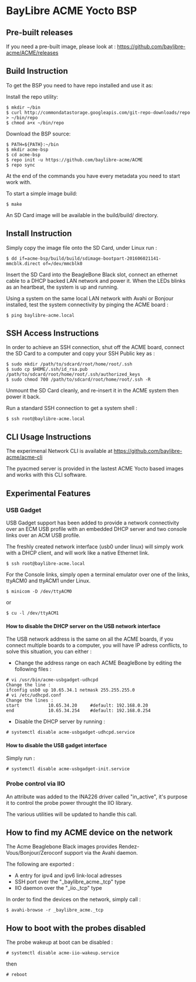# BayLibre ACME Yocto BSP

## Pre-built releases ##

If you need a pre-built image, please look at : https://github.com/baylibre-acme/ACME/releases

## Build Instruction ##

To get the BSP you need to have repo installed and use it as:

Install the repo utility:
```
$ mkdir ~/bin
$ curl http://commondatastorage.googleapis.com/git-repo-downloads/repo > ~/bin/repo
$ chmod a+x ~/bin/repo
```

Download the BSP source:
```
$ PATH=${PATH}:~/bin
$ mkdir acme-bsp
$ cd acme-bsp
$ repo init -u https://github.com/baylibre-acme/ACME
$ repo sync
```

At the end of the commands you have every metadata you need to start work with.

To start a simple image build:
```
$ make
```

An SD Card image will be available in the build/build/ directory.

## Install Instruction ##

Simply copy the image file onto the SD Card, under Linux run :
```
$ dd if=acme-bsp/build/build/sdimage-bootpart-201606021141-mmcblk.direct of=/dev/mmcblk0
```

Insert the SD Card into the BeagleBone Black slot, connect an ethernet cable to a DHCP backed LAN network and power it.
When the LEDs blinks as an heartbeat, the system is up and running.

Using a system on the same local LAN network with Avahi or Bonjour installed, test the system connectivity by pinging the ACME board :
```
$ ping baylibre-acme.local
```

## SSH Access Instructions ##

In order to achieve an SSH connection, shut off the ACME board, connect the SD Card to a computer and copy your SSH Public key as :
```
$ sudo mkdir /path/to/sdcard/root/home/root/.ssh
$ sudo cp $HOME/.ssh/id_rsa.pub /path/to/sdcard/root/home/root/.ssh/authorized_keys
$ sudo chmod 700 /path/to/sdcard/root/home/root/.ssh -R
```

Unmount the SD Card cleanly, and re-insert it in the ACME system then power it back.

Run a standard SSH connection to get a system shell :
```
$ ssh root@baylibre-acme.local
```

## CLI Usage Instructions ##

The experimenal Network CLI is available at https://github.com/baylibre-acme/acme-cli

The pyacmed server is provided in the lastest ACME Yocto based images and works with this CLI software.

## Experimental Features ##

### USB Gadget ###

USB Gadget support has been added to provide a network connectivity over an ECM USB profile with an embedded DHCP server and two console links over an ACM USB profile.

The freshly created network interface (usb0 under linux) will simply work with a DHCP client, and will work like a native Ethernet link.

```
$ ssh root@baylibre-acme.local
```

For the Console links, simply open a terminal emulator over one of the links, ttyACM0 and ttyACM1 under Linux.

```
$ minicom -D /dev/ttyACM0
```
or
```
$ cu -l /dev/ttyACM1
```

#### How to disable the DHCP server on the USB network interface ####

The USB network address is the same on all the ACME boards, if you connect multiple boards to a computer, you will have IP adress conflicts, to solve this situation, you can either :
 - Change the address range on each ACME BeagleBone by editing the following files :
```
# vi /usr/bin/acme-usbgadget-udhcpd
Change the line :
ifconfig usb0 up 10.65.34.1 netmask 255.255.255.0
# vi /etc/udhcpd.conf
Change the lines :
start           10.65.34.20     #default: 192.168.0.20
end             10.65.34.254    #default: 192.168.0.254
```
 - Disable the DHCP server by running :
```
# systemctl disable acme-usbgadget-udhcpd.service
```

#### How to disable the USB gadget interface ####

Simply run :
```
# systemctl disable acme-usbgadget-init.service
```

### Probe control via IIO ###

An attribute was added to the INA226 driver called "in_active", it's purpose it to control the probe power throught the IIO library.

The various utilities will be updated to handle this call.

## How to find my ACME device on the network ##

The Acme Beaglebone Black images provides Rendez-Vous/Bonjour/Zeroconf support via the Avahi daemon.

The following are exported :
 - A entry for ipv4 and ipv6 link-local adresses
 - SSH port over the "_baylibre_acme._tcp" type
 - IIO daemon over the "_iio._tcp" type
 
In order to find the devices on the network, simply call :
```
$ avahi-browse -r _baylibre_acme._tcp
```

## How to boot with the probes disabled ##

The probe wakeup at boot can be disabled :
```
# systemctl disable acme-iio-wakeup.service
```
then
```
# reboot
```
